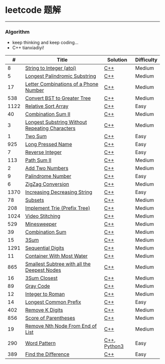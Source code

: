 # leetcode 题解
-----

### Algorithm
- keep thinking and keep coding...
- C++ tianxiadiyi!

| # | Title | Solution | Difficulty |
|---| ----- | -------- | ---------- |
|8|[String to Integer (atoi)](https://leetcode-cn.com/problems/string-to-integer-atoi/) | [C++](cpp/StringToIntegerAtoi.cpp)|Medium|
|5|[Longest Palindromic Substring](https://leetcode-cn.com/problems/longest-palindromic-substring/) | [C++](cpp/LongestPalindromicSubstring.cpp)|Medium|
|17|[Letter Combinations of a Phone Number](https://leetcode-cn.com/problems/letter-combinations-of-a-phone-number/) | [C++](cpp/LetterCombinationsOfAPhoneNumber.cpp)|Medium|
|538|[Convert BST to Greater Tree](https://leetcode-cn.com/problems/convert-bst-to-greater-tree/) | [C++](cpp/ConvertBstToGreaterTree.cpp)|Medium|
|1122|[Relative Sort Array](https://leetcode-cn.com/problems/relative-sort-array/) | [C++](cpp/RelativeSortArray.cpp)|Easy|
|40|[Combination Sum II](https://leetcode-cn.com/problems/combination-sum-ii/) | [C++](cpp/CombinationSumIi.cpp)|Medium|
|3|[Longest Substring Without Repeating Characters](https://leetcode-cn.com/problems/longest-substring-without-repeating-characters/) | [C++](cpp/LongestSubstringWithoutRepeatingCharacters.cpp)|Medium|
|1|[Two Sum](https://leetcode-cn.com/problems/two-sum/) | [C++](cpp/TwoSum.cpp)|Easy|
|925|[Long Pressed Name](https://leetcode-cn.com/problems/long-pressed-name/) | [C++](cpp/LongPressedName.cpp)|Easy|
|7|[Reverse Integer](https://leetcode-cn.com/problems/reverse-integer/) | [C++](cpp/ReverseInteger.cpp)|Easy|
|113|[Path Sum II](https://leetcode-cn.com/problems/path-sum-ii/) | [C++](cpp/PathSumIi.cpp)|Medium|
|2|[Add Two Numbers](https://leetcode-cn.com/problems/add-two-numbers/) | [C++](cpp/AddTwoNumbers.cpp)|Medium|
|9|[Palindrome Number](https://leetcode-cn.com/problems/palindrome-number/) | [C++](cpp/PalindromeNumber.cpp)|Easy|
|6|[ZigZag Conversion](https://leetcode-cn.com/problems/zigzag-conversion/) | [C++](cpp/ZigzagConversion.cpp)|Medium|
|1370|[Increasing Decreasing String](https://leetcode-cn.com/problems/increasing-decreasing-string/) | [C++](cpp/IncreasingDecreasingString.cpp)|Easy|
|78|[Subsets](https://leetcode-cn.com/problems/subsets/) | [C++](cpp/Subsets.cpp)|Medium|
|208|[Implement Trie (Prefix Tree)](https://leetcode-cn.com/problems/implement-trie-prefix-tree/) | [C++](cpp/ImplementTriePrefixTree.cpp)|Medium|
|1024|[Video Stitching](https://leetcode-cn.com/problems/video-stitching/) | [C++](cpp/VideoStitching.cpp)|Medium|
|529|[Minesweeper](https://leetcode-cn.com/problems/minesweeper/) | [C++](cpp/Minesweeper.cpp)|Medium|
|39|[Combination Sum](https://leetcode-cn.com/problems/combination-sum/) | [C++](cpp/CombinationSum.cpp)|Medium|
|15|[3Sum](https://leetcode-cn.com/problems/3sum/) | [C++](cpp/3sum.cpp)|Medium|
|1291|[Sequential Digits](https://leetcode-cn.com/problems/sequential-digits/) | [C++](cpp/SequentialDigits.cpp)|Medium|
|11|[Container With Most Water](https://leetcode-cn.com/problems/container-with-most-water/) | [C++](cpp/ContainerWithMostWater.cpp)|Medium|
|865|[Smallest Subtree with all the Deepest Nodes](https://leetcode-cn.com/problems/smallest-subtree-with-all-the-deepest-nodes/) | [C++](cpp/SmallestSubtreeWithAllTheDeepestNodes.cpp)|Medium|
|16|[3Sum Closest](https://leetcode-cn.com/problems/3sum-closest/) | [C++](cpp/3sumClosest.cpp)|Medium|
|89|[Gray Code](https://leetcode-cn.com/problems/gray-code/) | [C++](cpp/GrayCode.cpp)|Medium|
|12|[Integer to Roman](https://leetcode-cn.com/problems/integer-to-roman/) | [C++](cpp/IntegerToRoman.cpp)|Medium|
|14|[Longest Common Prefix](https://leetcode-cn.com/problems/longest-common-prefix/) | [C++](cpp/LongestCommonPrefix.cpp)|Easy|
|402|[Remove K Digits](https://leetcode-cn.com/problems/remove-k-digits/) | [C++](cpp/RemoveKDigits.cpp)|Medium|
|856|[Score of Parentheses](https://leetcode-cn.com/problems/score-of-parentheses/) | [C++](cpp/ScoreOfParentheses.cpp)|Medium|
|19|[Remove Nth Node From End of List](https://leetcode-cn.com/problems/remove-nth-node-from-end-of-list/) | [C++](cpp/RemoveNthNodeFromEndOfList.cpp)|Medium|
|290|[Word Pattern](https://leetcode-cn.com/problems/word-pattern/) | [C++](cpp/WordPattern.cpp), [Python3](python/WordPattern.py)|Easy|
|389|[Find the Difference](https://leetcode-cn.com/problems/find-the-difference/submissions/) | [C++](cpp/FindTheDifference.cpp)|Easy|
